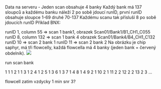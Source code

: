 
Data na serveru - Jeden scan obsahuje 4 banky
Každý bank má 137 sloupců a každému banku náleží 2 po sobě jdoucí runID, první runID obsahuje sloupce 1-69 druhé 70-137
Každému scanu tak přísluší 8 po sobě jdoucích runID
Příklad BNX:

runID 1, column 55 => scan 1 bank1, obrazek Scan01/Bank1/B1_CH1_C055
runID 8, column 132 => scan 1 bank 4 obrazek Scan01/Bank4/B4_CH1_C132
runID 10 => scan 2 bank 1
runID 11 => scan 2 bank 2
Na obrázku je chip saphyr, má tři flowcelly, každá flowcella má 4 banky (jeden bank = červený obdelník).
![](../../files/saphyrFlowcells.png)


run  scan   bank

1   1   1
2   1   1
3   1   2
4   1   2
5   1   3
6   1   3
7   1   4
8   1   4
9   2   1
10  2   1
11  2   2
12  2   2
13  2   3
...



flowcell zatim vzdycky 1
min snr 3?